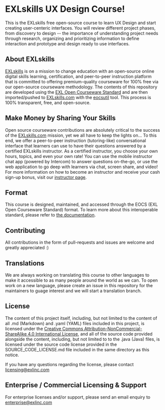 # EXLskills UX Design Course! 

This is the EXLskills free open-source course to learn UX Design and start creating user-centeric interfaces. You will review different project phases, from discovery to design -- the importance of understanding project needs through research, organizing and prioritizing information to define interaction and prototype and design ready to use interfaces.

## About EXLskills

[EXLskills](https://exlskills.com) is on a mission to change education with an open-source online digital skills learning, certification, and peer-to-peer instruction platform that is committed to offering premium-quality courseware for 100% free via our open-source courseware methodology. The contents of this repository are developed using the [EXL Open Courseware Standard](https://github.com/exlskills/exl-open-courseware-standard) and are then imported/pushed to [EXLskills.com](https://exlskills.com) with the [eocsutil](https://github.com/exlskills/eocsutil) tool. This process is 100% transparent, free, and open-source.

## Make Money by Sharing Your Skills

Open source courseware contributions are absolutely critical to the success of the [EXLskills.com](https://exlskills.com) mission, yet we all have to keep the lights on... To this end, we offer a peer-to-peer instruction (tutoring-like) conversational interface that learners can use to have their questions answered by a certified EXLskills instructor. As a certified instructor, you choose your own hours, topics, and even your own rate! You can use the mobile instructor chat app (powered by Intercom) to answer questions on-the-go, or use the web application to go deep with learners via chat, screen share, and video! For more information on how to become an instructor and receive your cash sign-up bonus, visit our [instructor page](https://exlskills.com/instructor/).

## Format

This course is designed, maintained, and accessed through the EOCS (EXL Open Courseware Standard) format. To learn more about this interoperable standard, please refer to [the documentation](https://github.com/exlskills/exl-open-courseware-standard).

## Contributing

All contributions in the form of pull-requests and issues are welcome and greatly appreciated :)

## Translations

We are always working on translating this course to other languages to make it accessible to as many people around the world as we can. To open work on a new language, please create an issue in this repository for the maintainers to guage interest and we will start a translation branch.

## License

The content of this project itself, including, but not limited to the content of all .md (Markdown) and .yaml (YAML) files included in this project, is licensed under the [Creative Commons Attribution-NonCommercial-ShareAlike 4.0 International License](https://creativecommons.org/licenses/by-nc-sa/4.0/), and all of the source code provided alongside the content, including, but not limited to to the .java (Java) files, is licensed under the source code license provided in the SOURCE_CODE_LICENSE.md file included in the same directory as this notice.

If you have any questions regarding the license, please contact [licensing@exlinc.com](mailto:licensing@exlinc.com)

## Enterprise / Commercial Licensing & Support

For enterprise licenses and/or support, please send an email enquiry to [enterprise@exlinc.com](mailto:enterprise@exlinc.com)
